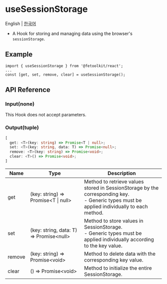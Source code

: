 # useSessionStorage

English | [한국어](./useSessionStorage_kr.md)

- A Hook for storing and managing data using the browser's `sessionStorage`.

## Example

```tsx
import { useSessionStorage } from '@fetoolkit/react';
...
const [get, set, remove, clear] = useSessionStorage();
```

## API Reference

### Input(none)

This Hook does not accept parameters.

### Output(tuple)

```typescript
[
  get: <T>(key: string) => Promise<T | null>;
  set: <T>(key: string, data: T) => Promise<null>;
  remove: <T>(key: string) => Promise<void>;
  clear: <T>() => Promise<void>;
]
```

| Name   | Type                                        | Description                                                                                                                                   |
| ------ | ------------------------------------------- | --------------------------------------------------------------------------------------------------------------------------------------------- |
| get    | <T>(key: string) => Promise<T \| null>      | Method to retrieve values stored in SessionStorage by the corresponding key.<br> - Generic types must be applied individually to each method. |
| set    | <T>(key: string, data: T) => Promise\<null> | Method to store values in SessionStorage.<br> - Generic types must be applied individually according to the key value.                        |
| remove | <T>(key: string) => Promise\<void>          | Method to delete data with the corresponding key value.                                                                                       |
| clear  | <T>() => Promise\<void>                     | Method to initialize the entire SessionStorage.                                                                                               |
